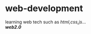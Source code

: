 # web-development 
learning web tech such as <em>html,css,js</em>... 
<br><em><strong>web2.0</strong></em>
